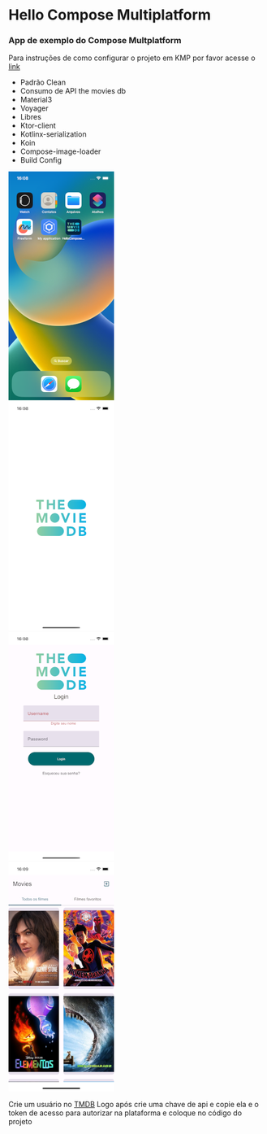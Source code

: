 

# Hello Compose Multiplatform

### App de exemplo do Compose Multplatform

Para instruções de como configurar o projeto em KMP por favor acesse o [link](https://medium.com/@joaomarcelo-ms/kotlin-multiplataform-compartilhando-c%C3%B3digo-entre-android-e-ios-87c809e34220)
- Padrão Clean
- Consumo de API the movies db
- Material3
- Voyager
- Libres
- Ktor-client
- Kotlinx-serialization
- Koin
- Compose-image-loader
- Build Config

![Splash](img/00_ios.png)  
![Login](img/01_splash.png)  
![Home](img/02_login.png)  
![Details](img/03_home.png)

Crie um usuário no [TMDB](https://developer.themoviedb.org/reference/movie-popular-list)
Logo após crie uma chave de api e copie ela e o token de acesso para autorizar na plataforma e coloque no código do projeto

